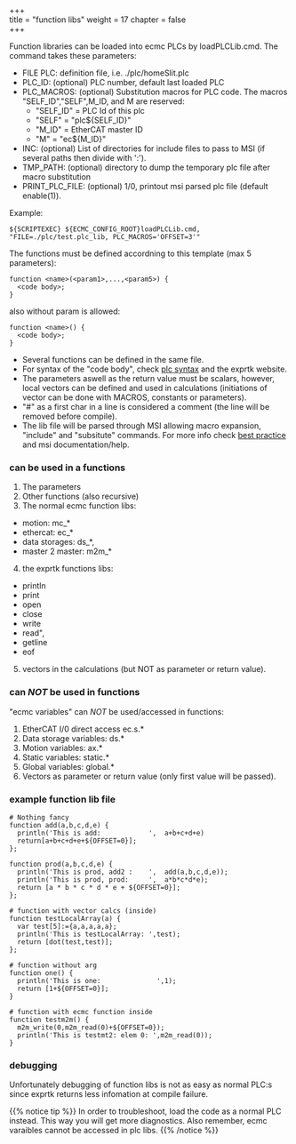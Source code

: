 +++  
title = "function libs"
weight = 17
chapter = false  
+++

Function libraries can be loaded into ecmc PLCs by loadPLCLib.cmd. The command takes these parameters:
* FILE PLC: definition file, i.e. ./plc/homeSlit.plc
* PLC_ID: (optional) PLC number, default last loaded PLC
* PLC_MACROS: (optional) Substitution macros for PLC code. The macros "SELF_ID","SELF",M_ID, and M are reserved:
  * "SELF_ID" = PLC Id of this plc
  * "SELF"    = "plc${SELF_ID}"
  * "M_ID"    = EtherCAT master ID
  * "M"       = "ec${M_ID}"
* INC: (optional) List of directories for include files to pass to MSI (if several paths then divide with ':').
* TMP_PATH: (optional) directory to dump the temporary plc file after macro substitution
* PRINT_PLC_FILE: (optional) 1/0, printout msi parsed plc file (default enable(1)).

Example:
```
${SCRIPTEXEC} ${ECMC_CONFIG_ROOT}loadPLCLib.cmd,     "FILE=./plc/test.plc_lib, PLC_MACROS='OFFSET=3'"
```

The functions must be defined accordning to this template (max 5 parameters):
```
function <name>(<param1>,...,<param5>) {
  <code body>;
}
```

also without param is allowed:
```
function <name>() {
  <code body>;
}
```

* Several functions can be defined in the same file.
* For syntax of the "code body", check [plc syntax](../syntax) and the exprtk website.
* The parameters aswell as the return value must be scalars, however, local vectors can be defined and used in calculations (initiations of vector can be done with MACROS, constants or parameters).
* "#" as a first char in a line is considered a comment (the line will be removed before compile).
* The lib file will be parsed through MSI allowing macro expansion, "include" and "subsitute" commands. For more info check [best practice](../best_practice) and msi documentation/help.

### can be used in a functions
1. The parameters
2. Other functions (also recursive)
3. The normal ecmc function libs:
  * motion: mc_*
  * ethercat: ec_*
  * data storages: ds_*,
  * master 2 master: m2m_*
4. the exprtk functions libs:
  * println
  * print
  * open
  * close
  * write
  * read",  
  * getline
  * eof
 5. vectors in the calculations (but NOT as parameter or return value).

### can _NOT_ be used in functions
"ecmc variables" can _NOT_ be  used/accessed in functions:
1. EtherCAT I/0 direct access ec<mid>.s<sid>.*
2. Data storage variables: ds.*
3. Motion variables: ax<axid>.*
4. Static variables: static.*
5. Global variables: global.*
6. Vectors as parameter or return value (only first value will be passed).

### example function lib file
```
# Nothing fancy
function add(a,b,c,d,e) {
  println('This is add:            ',  a+b+c+d+e)
  return[a+b+c+d+e+${OFFSET=0}];
};

function prod(a,b,c,d,e) {  
  println('This is prod, add2 :    ',  add(a,b,c,d,e));
  println('This is prod, prod:     ',  a*b*c*d*e);
  return [a * b * c * d * e + ${OFFSET=0}];
};

# function with vector calcs (inside)
function testLocalArray(a) {
  var test[5]:={a,a,a,a,a};
  println('This is testLocalArray: ',test);
  return [dot(test,test)];
};

# function without arg
function one() {
  println('This is one:              ',1);
  return [1+${OFFSET=0}];
}

# function with ecmc function inside
function testm2m() {
  m2m_write(0,m2m_read(0)+${OFFSET=0});
  println('This is testmt2: elem 0: ',m2m_read(0));
}
```

### debugging
Unfortunately debugging of function libs is not as easy as normal PLC:s since exprtk returns less infomation at compile failure.

{{% notice tip %}}
In order to troubleshoot, load the code as a normal PLC instead. This way you will get more diagnostics. Also remember, ecmc varaibles cannot be accessed in plc libs.
{{% /notice %}}
